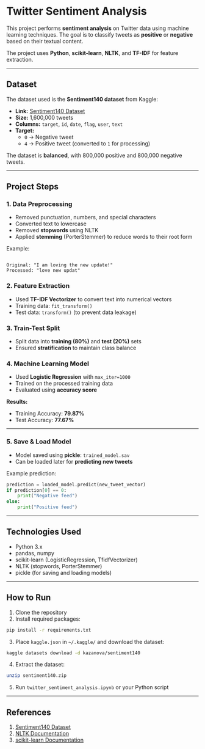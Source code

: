# Twitter Sentiment Analysis

This project performs **sentiment analysis** on Twitter data using machine learning techniques. The goal is to classify tweets as **positive** or **negative** based on their textual content.  

The project uses **Python**, **scikit-learn**, **NLTK**, and **TF-IDF** for feature extraction.

---

## Dataset

The dataset used is the **Sentiment140 dataset** from Kaggle:

- **Link:** [Sentiment140 Dataset](https://www.kaggle.com/datasets/kazanova/sentiment140)  
- **Size:** 1,600,000 tweets  
- **Columns:** `target`, `id`, `date`, `flag`, `user`, `text`  
- **Target:**  
  - `0` → Negative tweet  
  - `4` → Positive tweet (converted to `1` for processing)

The dataset is **balanced**, with 800,000 positive and 800,000 negative tweets.

---

## Project Steps

### 1. Data Preprocessing

- Removed punctuation, numbers, and special characters  
- Converted text to lowercase  
- Removed **stopwords** using NLTK  
- Applied **stemming** (PorterStemmer) to reduce words to their root form  

Example:  
```

Original: "I am loving the new update!"
Processed: "love new updat"

````

### 2. Feature Extraction

- Used **TF-IDF Vectorizer** to convert text into numerical vectors  
- Training data: `fit_transform()`  
- Test data: `transform()` (to prevent data leakage)

### 3. Train-Test Split

- Split data into **training (80%)** and **test (20%)** sets  
- Ensured **stratification** to maintain class balance  

### 4. Machine Learning Model

- Used **Logistic Regression** with `max_iter=1000`  
- Trained on the processed training data  
- Evaluated using **accuracy score**  

**Results:**  
- Training Accuracy: **79.87%**  
- Test Accuracy: **77.67%**

---

### 5. Save & Load Model

- Model saved using **pickle**: `trained_model.sav`  
- Can be loaded later for **predicting new tweets**  

Example prediction:
```python
prediction = loaded_model.predict(new_tweet_vector)
if prediction[0] == 0:
    print("Negative feed")
else:
    print("Positive feed")
````

---

## Technologies Used

* Python 3.x
* pandas, numpy
* scikit-learn (LogisticRegression, TfidfVectorizer)
* NLTK (stopwords, PorterStemmer)
* pickle (for saving and loading models)

---

## How to Run

1. Clone the repository
2. Install required packages:

```bash
pip install -r requirements.txt
```

3. Place `kaggle.json` in `~/.kaggle/` and download the dataset:

```bash
kaggle datasets download -d kazanova/sentiment140
```

4. Extract the dataset:

```bash
unzip sentiment140.zip
```

5. Run `twitter_sentiment_analysis.ipynb` or your Python script

---

## References

1. [Sentiment140 Dataset](https://www.kaggle.com/datasets/kazanova/sentiment140)
2. [NLTK Documentation](https://www.nltk.org/)
3. [scikit-learn Documentation](https://scikit-learn.org/)

```

